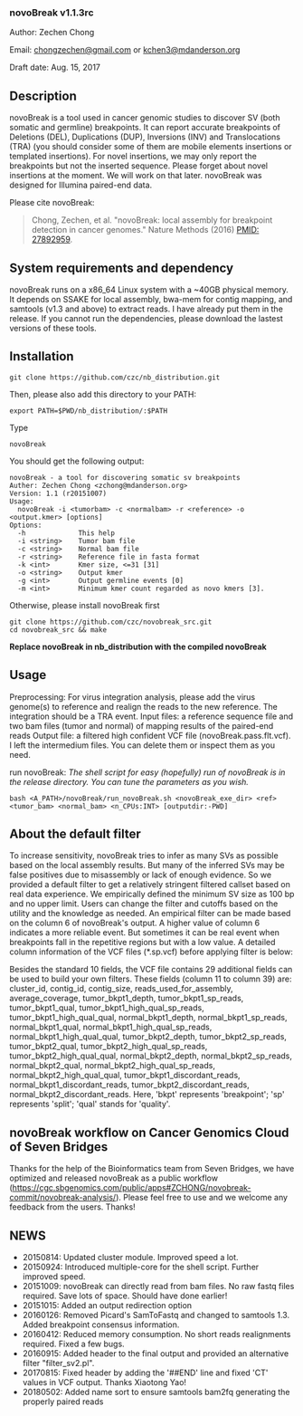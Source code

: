 ### novoBreak v1.1.3rc

Author: Zechen Chong

Email: chongzechen@gmail.com or kchen3@mdanderson.org

Draft date: Aug. 15, 2017

## Description

novoBreak is a tool used in cancer genomic studies to discover SV (both somatic and germline)
breakpoints. It can report accurate breakpoints of Deletions (DEL), Duplications (DUP), Inversions (INV) and
Translocations (TRA) (you should consider some of them are mobile elements insertions or templated
insertions). For novel insertions, we may only report the breakpoints but not the inserted
sequence. Please forget about novel insertions at the moment. We will work on that later. novoBreak
was designed for Illumina paired-end data.

Please cite novoBreak:
> Chong, Zechen, et al. "novoBreak: local assembly for breakpoint detection in cancer genomes." Nature Methods (2016) [PMID: 27892959](https://www.nature.com/nmeth/journal/v14/n1/full/nmeth.4084.html).	


## System requirements and dependency

novoBreak runs on a x86_64 Linux system with a ~40GB physical memory. It depends on SSAKE
for local assembly, bwa-mem for contig mapping, and samtools (v1.3 and above) to extract
reads. I have already put them in the release. If you cannot run the dependencies, please download
the lastest versions of these tools.

## Installation

```
git clone https://github.com/czc/nb_distribution.git
```
Then, please also add this directory to your PATH:
```
export PATH=$PWD/nb_distribution/:$PATH
```
Type
```
novoBreak
```
You should get the following output:

```
novoBreak - a tool for discovering somatic sv breakpoints
Auther: Zechen Chong <zchong@mdanderson.org>
Version: 1.1 (r20151007)
Usage:
  novoBreak -i <tumorbam> -c <normalbam> -r <reference> -o <output.kmer> [options]
Options:
  -h             This help
  -i <string>    Tumor bam file
  -c <string>    Normal bam file
  -r <string>    Reference file in fasta format
  -k <int>       Kmer size, <=31 [31]
  -o <string>    Output kmer
  -g <int>       Output germline events [0]
  -m <int>       Minimum kmer count regarded as novo kmers [3].
```

Otherwise, please install novoBreak first
```
git clone https://github.com/czc/novobreak_src.git
cd novobreak_src && make
```
**Replace novoBreak in nb_distribution with the compiled novoBreak**


## Usage

Preprocessing: For virus integration analysis, please add the virus genome(s) to reference and realign the reads to the 
              new reference. The integration should be a TRA event.
Input files: a reference sequence file and two bam files (tumor and normal) of mapping results of
			 the paired-end reads
Output file: a filtered high confident VCF file (novoBreak.pass.flt.vcf). I left the intermedium
             files. You can delete them or inspect them as you need.

run novoBreak:
*The shell script for easy (hopefully) run of novoBreak is in the release directory. You can tune the
parameters as you wish.*
```
bash <A_PATH>/novoBreak/run_novoBreak.sh <novoBreak_exe_dir> <ref> <tumor_bam> <normal_bam> <n_CPUs:INT> [outputdir:-PWD]
```

## About the default filter

To increase sensitivity, novoBreak tries to infer as many SVs as possible based on the local assembly results. But many of the inferred
SVs may be false positives due to misassembly or lack of enough evidence. So we provided a default filter to get a relatively stringent
filtered callset based on real data experience. We empirically defined the minimum SV size as 100 bp and no upper limit. Users can change
the filter and cutoffs based on the utility and the knowledge as needed. An empirical filter can be made based on the column 6 of novoBreak's
output. A higher value of column 6 indicates a more reliable event. But sometimes it can be real event when breakpoints fall in the repetitive
regions but with a low value. A detailed column information of the VCF files (*.sp.vcf) before applying filter is below:

Besides the standard 10 fields, the VCF file contains 29 additional fields can be used to build your own filters. These fields (column 11 to column 39) are: cluster_id, contig_id, contig_size, reads_used_for_assembly, average_coverage, tumor_bkpt1_depth, tumor_bkpt1_sp_reads, tumor_bkpt1_qual, tumor_bkpt1_high_qual_sp_reads, tumor_bkpt1_high_qual_qual, normal_bkpt1_depth, normal_bkpt1_sp_reads, normal_bkpt1_qual, normal_bkpt1_high_qual_sp_reads, normal_bkpt1_high_qual_qual, tumor_bkpt2_depth, tumor_bkpt2_sp_reads, tumor_bkpt2_qual, tumor_bkpt2_high_qual_sp_reads, tumor_bkpt2_high_qual_qual, normal_bkpt2_depth, normal_bkpt2_sp_reads, normal_bkpt2_qual, normal_bkpt2_high_qual_sp_reads, normal_bkpt2_high_qual_qual, tumor_bkpt1_discordant_reads, normal_bkpt1_discordant_reads, tumor_bkpt2_discordant_reads, normal_bkpt2_discordant_reads. Here, 'bkpt' represents 'breakpoint'; 'sp' represents 'split'; 'qual' stands for 'quality'.


## novoBreak workflow on Cancer Genomics Cloud of Seven Bridges

Thanks for the help of the Bioinformatics team from Seven Bridges, we have optimized and released novoBreak as a public workflow (https://cgc.sbgenomics.com/public/apps#ZCHONG/novobreak-commit/novobreak-analysis/). Please feel free to use and we welcome any feedback from the users. Thanks!

## NEWS

* 20150814: Updated cluster module. Improved speed a lot. 
* 20150924: Introduced multiple-core for the shell script. Further improved speed. 
* 20151009: novoBreak can directly read from bam files. No raw fastq files required. Save lots of space. Should have done earlier!
* 20151015: Added an output redirection option
* 20160126: Removed Picard's SamToFastq and changed to samtools 1.3. Added breakpoint consensus information.
* 20160412: Reduced memory consumption. No short reads realignments required. Fixed a few bugs.
* 20160915: Added header to the final output and provided an alternative filter "filter_sv2.pl".
* 20170815: Fixed header by adding the '##END' line and fixed 'CT' values in VCF output. Thanks Xiaotong Yao!
* 20180502: Added name sort to ensure samtools bam2fq generating the properly paired reads
